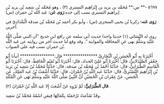 ٥٦٩٧ -** س:** مُحَمَّد بن يزيد بن إِبْرَاهِيم التستري (٣) ، وهو مُحَمَّد بْن سَعِيد بْن يزيد بْن إبراهيم التستري نسب إلى جده.**رَوَى عَن:** عَبد الله بْن حمران (س) .

**رَوَى عَنه:** زكريا بْن يحيى السجزي (س) ، وأبو بكر أحمد بْن مُحَمَّد بْن صدقة الْبَغْدَادِيّ في آخرين.

روى له النَّسَائي (١) حديثا واحدا حديث أبي سلمة عن رافع ابن خديج "أن النبي صَلَّى اللَّهُ عَلَيْهِ وسَلَّمَ نهى عَنِ المحاقلة والموابنة ". وقد وقع لنا حديث آخر من روايته عن عَبد اللَّه بْن حمران نسب فيه على الصواب.

أَخْبَرَنَا بِهِ أَبُو الْحَسَنِ بْنِ الْبُخَارِيِّ،**************** قال:**************** أنبأنا أَبُو جَعْفَرٍ الصَّيْدَلانِيُّ، قال: أَخْبَرَنَا أَبُو عَلِيّ الحداد، قال: أَخْبَرَنَا أَبُو نُعَيْمٍ الْحَافِظُ، قال: أَخْبَرَنَا أَبُو الْقَاسِمِ الطَّبَرَانِيُّ، قال: حَدَّثَنَا أَحْمَدُ بْن مُحَمَّد بْن صدقة، قال: حَدَّثَنَا مُحَمَّدُ بْنُ سَعِيد بْنِ يَزِيدَ بْنِ إِبْرَاهِيمَ التَّسْتُرِيُّ، قال: حَدَّثَنَا عَبد اللَّهِ بْنُ حُمْرَانَ، قال: حَدَّثَنَا أَشْعَثُ بْنُ عَبد المَلِك، عَنِ الْحَسَنِ، عَنْ عِمْران بْنِ الْحُصَيْنِ أَنَّ النَّبِيَّ صَلَّى اللَّهُ عَلَيْهِ وسَلَّمَ نَهَى عَنِ الْمُثْلَةِ.

**قال الطَّبَرَانِيُّ:** لَمْ يَرْوِهِ عَنْ أَشْعَثَ إِلا عَبد اللَّهِ بْنُ حُمْرَانَ (٢) .

وقَدْ تَقَدَّمَتْ تَرْجَمَتُهُ بِكَمَالِهَا فِيمَنِ اسْمُهُ مُحَمَّدُ بْنُ سَعِيد.